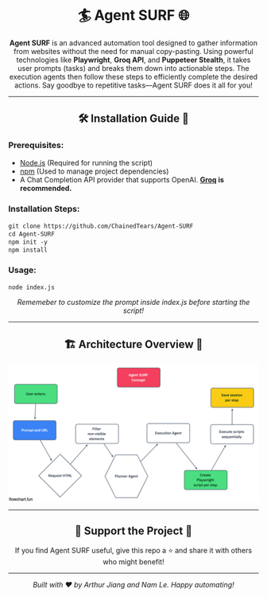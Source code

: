 <h1 align="center">🏄 Agent SURF 🌐</h1>

<p align="center">
  <strong>Agent SURF</strong> is an advanced automation tool designed to gather information from websites without the need for manual copy-pasting. 
  Using powerful technologies like <strong>Playwright</strong>, <strong>Groq API</strong>, and <strong>Puppeteer Stealth</strong>, 
  it takes user prompts (tasks) and breaks them down into actionable steps. The execution agents then follow these steps to 
  efficiently complete the desired actions. Say goodbye to repetitive tasks—Agent SURF does it all for you!
</p>

<hr>

<h2 align="center">🛠️ Installation Guide 📖</h2>

<h3>Prerequisites:</h3>
<ul>
  <li><a href="https://nodejs.org/en" target="_blank">Node.js</a> (Required for running the script)</li>
  <li><a href="https://www.npmjs.com/" target="_blank">npm</a> (Used to manage project dependencies)</li>
  <li>A Chat Completion API provider that supports OpenAI. <strong><a href="https://console.groq.com/keys" target="_blank">Groq</a> is recommended.</strong></li>
</ul>

<h3>Installation Steps:</h3>
<pre><code>git clone https://github.com/ChainedTears/Agent-SURF
cd Agent-SURF
npm init -y
npm install
</code></pre>

<h3>Usage:</h3>
<pre><code>node index.js</code></pre>

<p align="center">
  <em>Rememeber to customize the prompt inside index.js before starting the script!</em>
</p>

<hr>

<h2 align="center">🏗️ Architecture Overview 🧱</h2>
<img align="center" src="chart.png"/>

<hr>

<h2 align="center">🚀 Support the Project 💖</h2>
<p align="center">
  If you find Agent SURF useful, give this repo a ⭐ and share it with others who might benefit!
</p>

<hr>

<p align="center"><em>Built with ❤️ by Arthur Jiang and Nam Le. Happy automating!</em></p>

